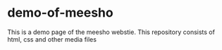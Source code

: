 # demo-of-meesho
This is a demo page of the meesho webstie. This repository consists of html, css and other media files
